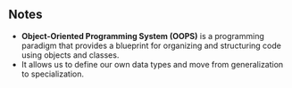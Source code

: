 ## Notes

- **Object-Oriented Programming System (OOPS)** is a programming paradigm that provides a blueprint for organizing and structuring code using objects and classes.
- It allows us to define our own data types and move from generalization to specialization.